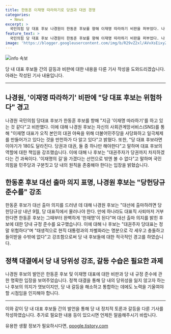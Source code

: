 ```yaml
---
title: 한동훈 이재명 따라하기로 당권과 대권 경쟁
categories:
  - News
excerpt: >
  국민의힘 당 대표 후보 나경원이 한동훈 후보를 향해 이재명 따라하기 비판을 퍼부었다. 나 후보는 이재명 대표를 향해 더불어민주당을 사당화하고 당내 민주주의를 파괴하고 있다고 지적하며, 한동훈 후보의 대선 출마 의지를 지지하되 동시에 당 대표 후보는 당권과 대권을 동시에 맡을 수 없다고 주장했다. 또한, 대표직에서 물러나지 않는 경우 한동훈 후보는 한재명이 될 것이라고 언급하며, 대표는 현직 대통령과의 차별화를 명분으로 충돌하고 들이받을 수밖에 없다고 경고했다.
feature_text: >
  국민의힘 당 대표 후보 나경원이 한동훈 후보를 향해 이재명 따라하기 비판을 퍼부었다. 나 후보는 이재명 대표를 향해 더불어민주당을 사당화하고 당내 민주주의를 파괴하고 있다고 지적하며, 한동훈 후보의 대선 출마 의지를 지지하되 동시에 당 대표 후보는 당권과 대권을 동시에 맡을 수 없다고 주장했다. 또한, 대표직에서 물러나지 않는 경우 한동훈 후보는 한재명이 될 것이라고 언급하며, 대표는 현직 대통령과의 차별화를 명분으로 충돌하고 들이받을 수밖에 없다고 경고했다.
image: 'https://blogger.googleusercontent.com/img/b/R29vZ2xl/AVvXsEixyZcFfHzMRdzZMjFBmAUKJYCLCGyLL1o632UiGVXcaFdKo_bkvkuCioo0uUKlGfBVcT3P84aROyZIXSBEx3Aw5nCQ3pTgDom1WDC4m8eifvWiAmWEEVb4x6G_l8C0QH225ldMjyaFvpxGEBGNO37VmDTDMHGhJPq73UglMfDca1-0aw/s1600/blogspot.png'
---
```


<p><img src="https://blogger.googleusercontent.com/img/b/R29vZ2xl/AVvXsEixyZcFfHzMRdzZMjFBmAUKJYCLCGyLL1o632UiGVXcaFdKo_bkvkuCioo0uUKlGfBVcT3P84aROyZIXSBEx3Aw5nCQ3pTgDom1WDC4m8eifvWiAmWEEVb4x6G_l8C0QH225ldMjyaFvpxGEBGNO37VmDTDMHGhJPq73UglMfDca1-0aw/s1600/blogspot.png" alt="info 속보" /></p>

<p>당 내 대표 후보들 간의 갈등과 비판에 대한 내용을 다룬 기사 작성을 도와드리겠습니다. 아래는 작성된 기사 내용입니다.</p>

<hr />

<h2 data-ke-size="size26">나경원, '이재명 따라하기' 비판에 "당 대표 후보는 위험하다" 경고</h2>

<p>나경원 국민의힘 당대표 후보가 한동훈 후보를 향해 "지금 '이재명 따라하기'를 하고 있는 것 같다"고 비판했다. 이에 대해 나경원 후보는 자신의 사회관계망서비스(SNS)를 통해 "이재명 대표가 오직 본인의 대권 야욕을 위해 더불어민주당을 사당화하고 일극체제를 만들어가고 있다는 것을 만천하가 다 알고 있다"고 밝혔다. 또한, "당 대표 후보라면 이야기가 180도 달라진다. 당권과 대권, 둘 중 하나만 해야한다"고 말하며 대표 후보의 역할에 대한 책임을 강조했습니다. 이에 대해 나 후보는 "대권주자가 당권까지 차지하겠다는 건 과욕이다. '이재명의 길'을 가겠다는 선언으로 밖엔 볼 수 없다"고 말하며 국민의힘을 민주당과 구분짓고 당 내의 원칙을 존중해야 한다는 입장을 밝혔습니다.</p>

<h2 data-ke-size="size26">한동훈 후보 대선 출마 의지 표명, 나경원 후보는 "당헌당규 준수를" 강조</h2>

<p>한동훈 후보가 대선 출마 의지를 드러낸 데 대해 나경원 후보는 "대선에 출마하려면 당헌당규상 내년 9월, 당 대표직에서 물러나야 한다. 만에 하나라도 대표직 사퇴마저 거부한다면 한동훈 후보는 그때부터 완벽하게 '한재명'이 된다"며 대선 출마 의지를 밝힌 후보에 대한 당내 규정 준수를 요구했습니다. 이에 대해 나 후보는 "대권주자 당대표는 정말 위험하다"며 "태생적으로 현직 대통령과의 차별화라는 명분으로 각 세우고 충돌하고 들이받을 수밖에 없다"고 강조함으로써 당 내 후보들에 대한 적극적인 경고를 하였습니다.</p>

<h2 data-ke-size="size26">정책 대결에서 당 내 당위성 강조, 갈등 수습은 필요한 과제</h2>

<p>나경원 후보의 발언은 한동훈 후보 및 이재명 대표에 대한 비판과 당 내 규정 준수에 관한 명확한 입장을 보여주었습니다. 정책 대결을 통해 당 내의 당위성을 잃지 않고자 하는 나 후보의 의지가 엿보이지만, 당 내 갈등을 해소하고 통합하는 데에도 노력을 기울여야할 시점임을 인지해야 합니다.</p>

<hr />

<p>이와 같이 당 내 대표 후보들 간의 발언을 통해 당 내 정치적 토론과 갈등을 다룬 기사를 작성하였습니다. 추가로 필요한 내용 등이 있으시면 언제든 말씀해주시기 바랍니다.</p>
유용한 생활 정보가 필요하시다면, <a href="https://qoogle.tistory.com" rel="dofollow">qoogle.tistory.com</a>



